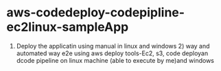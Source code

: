 # aws-codedeploy-codepipline-ec2linux-sampleApp
1) Deploy the applicatin using manual in linux and windows 2) way and automated way e2e using aws deploy tools-Ec2, s3, code deployan dcode pipeline on linux machine (able to execute by me)and windows
